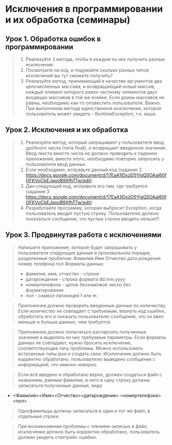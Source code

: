# Исключения в программировании и их обработка (семинары)

## Урок 1. Обработка ошибок в программировании

> 1. Реализуйте 3 метода, чтобы в каждом из них получить разные исключения
> 2. Посмотрите на код, и подумайте сколько разных типов исключений вы тут сможете получить?
> 3. Реализуйте метод, принимающий в качестве аргументов два целочисленных массива, и возвращающий
новый массив, каждый элемент которого равен частному элементов двух входящих массивов в той же ячейке.
Если длины массивов не равны, необходимо как-то оповестить пользователя. 
Важно: При выполнении метода единственное исключение, которое пользователь может увидеть - RuntimeException, т.е. ваше.

## Урок 2. Исключения и их обработка

> 1. Реализуйте метод, который запрашивает у пользователя ввод дробного числа (типа float), и возвращает введенное значение.
> Ввод текста вместо числа не должно приводить к падению приложения, вместо этого, необходимо повторно запросить у пользователя ввод данных.
> 2. Если необходимо, исправьте данный код (задание 2 https://docs.google.com/document/d/17EaA1lDxzD5YigQ5OAal60fOFKVoCbEJqooB9XfhT7w/edit)
> 3. Дан следующий код, исправьте его там, где требуется (задание 3 https://docs.google.com/document/d/17EaA1lDxzD5YigQ5OAal60fOFKVoCbEJqooB9XfhT7w/edit)
> 4. Разработайте программу, которая выбросит Exception, когда пользователь вводит пустую строку.
> Пользователю должно показаться сообщение, что пустые строки вводить нельзя!!!

## Урок 3. Продвинутая работа с исключениями

> Напишите приложение, которое будет запрашивать у пользователя следующие данные в произвольном порядке, разделенные 
пробелом: Фамилия Имя Отчество дата рождения номер телефона пол
> Форматы данных:
> * фамилия, имя, отчество - строки
> * датарождения - строка формата dd.mm.yyyy
> * номертелефона - целое беззнаковое число без форматирования
> * пол - символ латиницей f или m.

> Приложение должно проверить введенные данные по количеству. Если количество не совпадает с требуемым, вернуть код ошибки,
обработать его и показать пользователю сообщение, что он ввел меньше и больше данных, чем требуется.

> Приложение должно попытаться распарсить полученные значения и выделить из них требуемые параметры. 
> Если форматы данных не совпадают, нужно бросить исключение, соответствующее типу проблемы.
> Можно использовать встроенные типы java и создать свои.
> Исключение должно быть корректно обработано, пользователю выведено сообщение с информацией, что именно неверно.

> Если всё введено и обработано верно, должен создаться файл с названием, равным фамилии, в него в одну строку должны 
> записаться полученные данные, вида

* <Фамилия><Имя><Отчество><датарождения> <номертелефона><пол>

> Однофамильцы должны записаться в один и тот же файл, в отдельные строки.

> При возникновении проблемы с чтением-записью в файл, исключение должно быть корректно обработано, 
> пользователь должен увидеть стектрейс ошибки.
